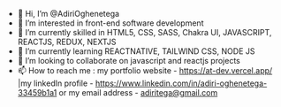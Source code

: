 - 👋 Hi, I’m @AdiriOghenetega
- 👀 I’m interested in front-end software development
- 🌱 I’m currently skilled in HTML5, CSS, SASS, Chakra UI, JAVASCRIPT, REACTJS, REDUX, NEXTJS
- 🌱 I’m currently learning REACTNATIVE, TAILWIND CSS, NODE JS
- 💞️ I’m looking to collaborate on javascript and reactjs projects
- 📫 How to reach me : my portfolio website - https://at-dev.vercel.app/ |my linkedIn profile - https://www.linkedin.com/in/adiri-oghenetega-33459b1a1 or my email address - adiritega@gmail.com

<!---
AdiriOghenetega/AdiriOghenetega is a ✨ special ✨ repository because its `README.md` (this file) appears on your GitHub profile.
You can click the Preview link to take a look at your changes.
--->
